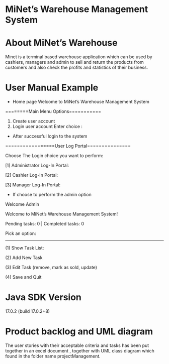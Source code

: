 # MiNet’s Warehouse Management System
# About MiNet’s Warehouse
Minet is a terminal based warehouse application which can be used by cashiers, managers and admin to sell and return the products from customers and also check the profits and statistics of their business.
# User Manual Example
* Home page
Welcome to MiNet’s Warehouse Management System

========Main Menu Options===========
1. Create user account
2. Login user account
Enter choice : 
* After successful login to the system

=================User Log Portal===============

Choose The Login choice you want to perform: 

[1] Administrator Log-In Portal: 

[2] Cashier Log-In Portal: 

[3] Manager Log-In Portal: 

* If choose to perform the admin option

Welcome Admin

 Welcome to MiNet’s Warehouse Management System! 
 
 Pending tasks: 0 | Completed tasks: 0

 Pick an option:
 
---------------------------------------------

 (1) Show Task List:
 
 (2) Add New Task
 
 (3) Edit Task (remove, mark as sold, update)
 
 (4) Save and Quit
 
 # Java SDK Version
 
 17.0.2 (build 17.0.2+8)
 
 # Product backlog and UML diagram
 The user stories with their acceptable criteria and tasks has been put together in an excel document , together with UML class diagram which found in the folder name  projectManagement.
 

